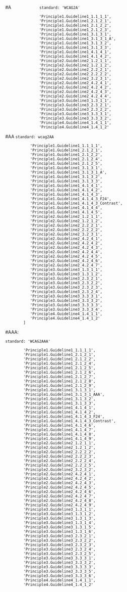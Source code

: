 #A
```            standard: 'WCAG2A'```

```
               'Principle1.Guideline1_1.1_1_1',
               'Principle1.Guideline1_2.1_2_1',
               'Principle1.Guideline1_2.1_2_2',
               'Principle1.Guideline1_2.1_2_3',
               'Principle1.Guideline1_3.1_3_1',
               'Principle1.Guideline1_3.1_3_1_A',
               'Principle1.Guideline1_3.1_3_2',
               'Principle1.Guideline1_3.1_3_3',
               'Principle1.Guideline1_4.1_4_1',
               'Principle1.Guideline1_4.1_4_2',
               'Principle2.Guideline2_1.2_1_1',
               'Principle2.Guideline2_1.2_1_2',
               'Principle2.Guideline2_2.2_2_1',
               'Principle2.Guideline2_2.2_2_2',
               'Principle2.Guideline2_3.2_3_1',
               'Principle2.Guideline2_4.2_4_1',
               'Principle2.Guideline2_4.2_4_2',
               'Principle2.Guideline2_4.2_4_3',
               'Principle2.Guideline2_4.2_4_4',
               'Principle3.Guideline3_1.3_1_1',
               'Principle3.Guideline3_2.3_2_1',
               'Principle3.Guideline3_2.3_2_2',
               'Principle3.Guideline3_3.3_3_1',
               'Principle3.Guideline3_3.3_3_2',
               'Principle4.Guideline4_1.4_1_1',
               'Principle4.Guideline4_1.4_1_2'
```



#AA
````standard: wcag2AA````

               'Principle1.Guideline1_1.1_1_1',
               'Principle1.Guideline1_2.1_2_1',
               'Principle1.Guideline1_2.1_2_2',
               'Principle1.Guideline1_2.1_2_4',
               'Principle1.Guideline1_2.1_2_5',
               'Principle1.Guideline1_3.1_3_1',
               'Principle1.Guideline1_3.1_3_1_A',
               'Principle1.Guideline1_3.1_3_2',
               'Principle1.Guideline1_3.1_3_3',
               'Principle1.Guideline1_4.1_4_1',
               'Principle1.Guideline1_4.1_4_2',
               'Principle1.Guideline1_4.1_4_3',
               'Principle1.Guideline1_4.1_4_3_F24',
               'Principle1.Guideline1_4.1_4_3_Contrast',
               'Principle1.Guideline1_4.1_4_4',
               'Principle1.Guideline1_4.1_4_5',
               'Principle2.Guideline2_1.2_1_1',
               'Principle2.Guideline2_1.2_1_2',
               'Principle2.Guideline2_2.2_2_1',
               'Principle2.Guideline2_2.2_2_2',
               'Principle2.Guideline2_3.2_3_1',
               'Principle2.Guideline2_4.2_4_1',
               'Principle2.Guideline2_4.2_4_2',
               'Principle2.Guideline2_4.2_4_3',
               'Principle2.Guideline2_4.2_4_4',
               'Principle2.Guideline2_4.2_4_5',
               'Principle2.Guideline2_4.2_4_6',
               'Principle2.Guideline2_4.2_4_7',
               'Principle3.Guideline3_1.3_1_1',
               'Principle3.Guideline3_1.3_1_2',
               'Principle3.Guideline3_2.3_2_1',
               'Principle3.Guideline3_2.3_2_2',
               'Principle3.Guideline3_2.3_2_3',
               'Principle3.Guideline3_2.3_2_4',
               'Principle3.Guideline3_3.3_3_1',
               'Principle3.Guideline3_3.3_3_2',
               'Principle3.Guideline3_3.3_3_3',
               'Principle3.Guideline3_3.3_3_4',
               'Principle4.Guideline4_1.4_1_1',
               'Principle4.Guideline4_1.4_1_2'
            ]

#AAA:

```standard: 'WCAG2AAA'```

```
        'Principle1.Guideline1_1.1_1_1',
        'Principle1.Guideline1_2.1_2_1',
        'Principle1.Guideline1_2.1_2_2',
        'Principle1.Guideline1_2.1_2_4',
        'Principle1.Guideline1_2.1_2_5',
        'Principle1.Guideline1_2.1_2_6',
        'Principle1.Guideline1_2.1_2_7',
        'Principle1.Guideline1_2.1_2_8',
        'Principle1.Guideline1_2.1_2_9',
        'Principle1.Guideline1_3.1_3_1',
        'Principle1.Guideline1_3.1_3_1_AAA',
        'Principle1.Guideline1_3.1_3_2',
        'Principle1.Guideline1_3.1_3_3',
        'Principle1.Guideline1_4.1_4_1',
        'Principle1.Guideline1_4.1_4_2',
        'Principle1.Guideline1_4.1_4_3_F24',
        'Principle1.Guideline1_4.1_4_3_Contrast',
        'Principle1.Guideline1_4.1_4_6',
        'Principle1.Guideline1_4.1_4_7',
        'Principle1.Guideline1_4.1_4_8',
        'Principle1.Guideline1_4.1_4_9',
        'Principle2.Guideline2_1.2_1_1',
        'Principle2.Guideline2_1.2_1_2',
        'Principle2.Guideline2_2.2_2_2',
        'Principle2.Guideline2_2.2_2_3',
        'Principle2.Guideline2_2.2_2_4',
        'Principle2.Guideline2_2.2_2_5',
        'Principle2.Guideline2_3.2_3_2',
        'Principle2.Guideline2_4.2_4_1',
        'Principle2.Guideline2_4.2_4_2',
        'Principle2.Guideline2_4.2_4_3',
        'Principle2.Guideline2_4.2_4_5',
        'Principle2.Guideline2_4.2_4_6',
        'Principle2.Guideline2_4.2_4_7',
        'Principle2.Guideline2_4.2_4_8',
        'Principle2.Guideline2_4.2_4_9',
        'Principle3.Guideline3_1.3_1_1',
        'Principle3.Guideline3_1.3_1_2',
        'Principle3.Guideline3_1.3_1_3',
        'Principle3.Guideline3_1.3_1_4',
        'Principle3.Guideline3_1.3_1_5',
        'Principle3.Guideline3_1.3_1_6',
        'Principle3.Guideline3_2.3_2_1',
        'Principle3.Guideline3_2.3_2_2',
        'Principle3.Guideline3_2.3_2_3',
        'Principle3.Guideline3_2.3_2_4',
        'Principle3.Guideline3_2.3_2_5',
        'Principle3.Guideline3_3.3_3_1',
        'Principle3.Guideline3_3.3_3_2',
        'Principle3.Guideline3_3.3_3_3',
        'Principle3.Guideline3_3.3_3_5',
        'Principle3.Guideline3_3.3_3_6',
        'Principle4.Guideline4_1.4_1_1',
        'Principle4.Guideline4_1.4_1_2'